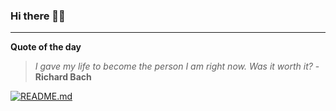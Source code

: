 ### Hi there 👋🏻


---

**Quote of the day**

> *I gave my life to become the person I am right now. Was it worth it?* - **Richard Bach** 

[![README.md](https://github.com/marcolovazzano/marcolovazzano/actions/workflows/readme.yml/badge.svg?branch=main)](https://github.com/marcolovazzano/marcolovazzano/actions/workflows/readme.yml)
